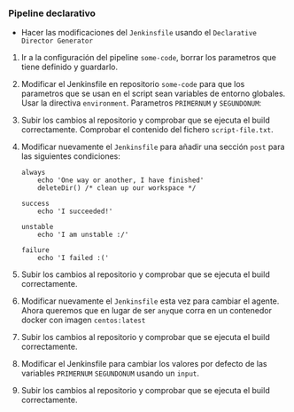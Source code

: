 ### Pipeline declarativo

* Hacer las modificaciones del `Jenkinsfile` usando el `Declarative Director Generator`

1. Ir a la configuración del pipeline `some-code`, borrar los parametros que tiene definido y guardarlo.

2. Modificar el Jenkinsfile en repositorio `some-code` para que los parametros que se usan en el script sean variables de entorno globales. Usar la directiva `environment`. Parametros `PRIMERNUM` y `SEGUNDONUM`:

3. Subir los cambios al repositorio y comprobar que se ejecuta el build correctamente. Comprobar el contenido del fichero `script-file.txt`.

4. Modificar nuevamente el `Jenkinsfile` para añadir una sección `post` para las siguientes condiciones:

       always
           echo 'One way or another, I have finished'
           deleteDir() /* clean up our workspace */

       success
           echo 'I succeeded!'

       unstable
           echo 'I am unstable :/'

       failure
           echo 'I failed :('

5. Subir los cambios al repositorio y comprobar que se ejecuta el build correctamente.

6. Modificar nuevamente el `Jenkinsfile` esta vez para cambiar el agente. Ahora queremos que en lugar de ser `any`que corra en un contenedor docker con imagen `centos:latest`

7. Subir los cambios al repositorio y comprobar que se ejecuta el build correctamente.

8. Modificar el Jenkinsfile para cambiar los valores por defecto de las variables `PRIMERNUM` `SEGUNDONUM` usando un `input`.

9. Subir los cambios al repositorio y comprobar que se ejecuta el build correctamente.
